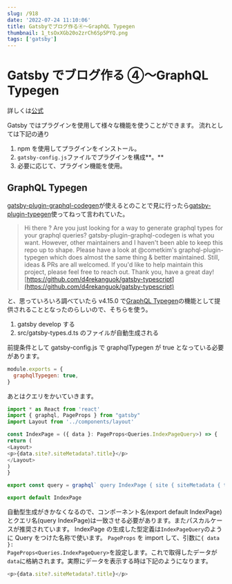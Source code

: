 ```yaml
---
slug: /918
date: '2022-07-24 11:10:06'
title: Gatsbyでブログ作る④〜GraphQL Typegen
thumbnail: 1_tsOxXGb20o2zrCh6Sp5PYQ.png
tags: ['gatsby']
---
```


# Gatsby でブログ作る ④〜GraphQL Typegen

詳しくは[公式](https://www.gatsbyjs.com/docs/tutorial/part-3/)

Gatsby ではプラグインを使用して様々な機能を使うことができます。
流れとしては下記の通り

1. npm を使用してプラグインをインストール。
2. <code>gatsby-config.js</code>ファイルでプラグインを構成**。**
3. 必要に応じて、プラグイン機能を使用。

## GraphQL Typegen

[gatsby-plugin-graphql-codegen](https://github.com/d4rekanguok/gatsby-typescript)が使えるとのことで見に行ったら[gatsby-plugin-typegen](https://www.gatsbyjs.com/plugins/gatsby-plugin-typegen/?=gatsby-plugin-typegen)使ってねって言われていた。

> Hi there ? Are you just looking for a way to generate graphql types for your graphql queries?
> gatsby-plugin-graphql-codegen is what you want. However, other maintainers and I haven't been able to keep this repo up to shape. Please have a look at @cometkim's graphql-plugin-typegen which does almost the same thing &amp; better maintained. Still, ideas &amp; PRs are all welcomed. If you'd like to help maintain this project, please feel free to reach out. Thank you, have a great day![https://github.com/d4rekanguok/gatsby-typescript](https://github.com/d4rekanguok/gatsby-typescript)

と、思っていろいろ調べていたら v4.15.0 で[GraphQL Typegen](https://www.gatsbyjs.com/docs/how-to/local-development/graphql-typegen/)の機能として提供されることとなったのらしいので、そちらを使う。

1. gatsby develop する
2. src/gatsby-types.d.ts のファイルが自動生成される

前提条件として gatsby-config.js で graphqlTypegen が true となっている必要があります。

```javascript
module.exports = {
  graphqlTypegen: true,
}
```

あとはクエリをかいていきます。

```javascript
import * as React from 'react'
import { graphql, PageProps } from "gatsby"
import Layout from '../components/layout'

const IndexPage = ({ data }: PageProps<Queries.IndexPageQuery>) => {
return (
<Layout>
<p>{data.site?.siteMetadata?.title}</p>
</Layout>
)
}

export const query = graphql` query IndexPage { site { siteMetadata { title } } }`

export default IndexPage
```

自動型生成がきかなくなるので、コンポーネント名(export default IndexPage)とクエリ名(query IndexPage)は一致させる必要があります。またパスカルケースが推奨されています。
IndexPage の生成した型定義は<code>IndexPageQuery</code>のように Query をつけた名称で使います。
<code>PageProps</code> を import して、引数に<code>{ data }: PageProps<Queries.IndexPageQuery></code>を設定します。これで取得したデータが<code>data</code>に格納されます。実際にデータを表示する時は下記のようになります。

```javascript
<p>{data.site?.siteMetadata?.title}</p>
```
